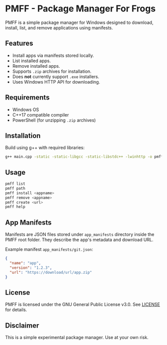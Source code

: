 # PMFF - Package Manager For Frogs

PMFF is a simple package manager for Windows designed to download, install, list, and remove applications using manifests.

## Features

- Install apps via manifests stored locally.
- List installed apps.
- Remove installed apps.
- Supports `.zip` archives for installation.
- Does **not** currently support `.exe` installers.
- Uses Windows HTTP API for downloading.

## Requirements

- Windows OS
- C++17 compatible compiler
- PowerShell (for unzipping `.zip` archives)

## Installation

Build using g++ with required libraries:

```sh
g++ main.cpp -static -static-libgcc -static-libstdc++ -lwinhttp -o pmff.exe
```

## Usage

```sh
pmff list
pmff path
pmff install <appname>
pmff remove <appname>
pmff create <url>
pmff help
```

## App Manifests

Manifests are JSON files stored under `app_manifests` directory inside the PMFF root folder. They describe the app's metadata and download URL.

Example manifest `app_manifests/git.json`:

```json
{
  "name": "app",
  "version": "1.2.3",
  "url": "https://download/url/app.zip"
}
```

## License

PMFF is licensed under the GNU General Public License v3.0. See [LICENSE](LICENSE) for details.

## Disclaimer

This is a simple experimental package manager. Use at your own risk.
